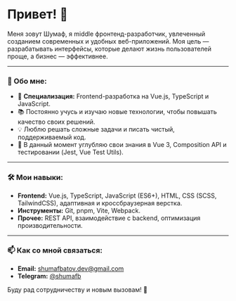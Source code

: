 # Привет! 👋

Меня зовут Шумаф, я middle фронтенд-разработчик, увлеченный созданием современных и удобных веб-приложений. Моя цель — разрабатывать интерфейсы, которые делают жизнь пользователей проще, а бизнес — эффективнее.

---

### 🚀 Обо мне:
- 🔧 **Специализация:** Frontend-разработка на Vue.js, TypeScript и JavaScript.
- 📚 Постоянно учусь и изучаю новые технологии, чтобы повышать качество своих решений.
- 💡 Люблю решать сложные задачи и писать чистый, поддерживаемый код.
- 🌱 В данный момент углубляю свои знания в Vue 3, Composition API и тестировании (Jest, Vue Test Utils).

---

### 🛠 Мои навыки:
- **Frontend:** Vue.js, TypeScript, JavaScript (ES6+), HTML, CSS (SCSS, TailwindCSS), адаптивная и кроссбраузерная верстка.
- **Инструменты:** Git, pnpm, Vite, Webpack.
- **Прочее:** REST API, взаимодействие с backend, оптимизация производительности.

---

### 📫 Как со мной связаться:
- **Email:** [shumafbatov.dev@gmail.com](mailto:shumafbatov.dev@gmail.com)
- **Telegram:** [@shumafb](https://t.me/shumafb)

Буду рад сотрудничеству и новым вызовам! 🚀
